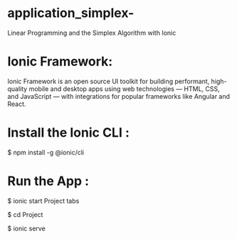# application_simplex-
 Linear Programming and the Simplex Algorithm with Ionic
# Ionic Framework:
Ionic Framework is an open source UI toolkit for building performant, high-quality mobile and desktop apps using web technologies — HTML, CSS, and JavaScript — with integrations for popular frameworks like Angular and React.
# Install the Ionic CLI : 
$ npm install -g @ionic/cli
# Run the App :

$ ionic start Project tabs

$  cd Project

$ ionic serve


